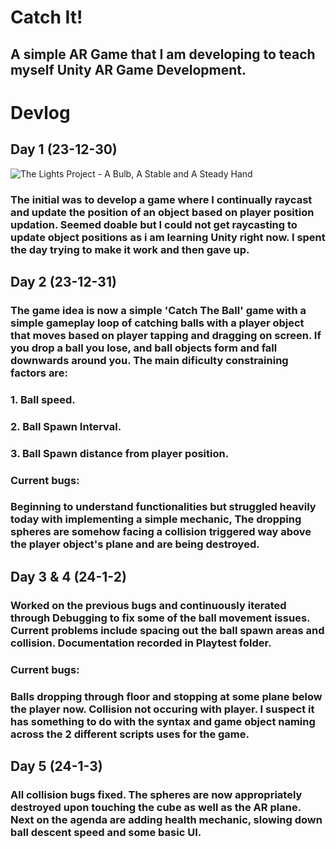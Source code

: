 # Catch It!
## A simple AR Game that I am developing to teach myself Unity AR Game Development. 

# Devlog
## Day 1 (23-12-30)

![The Lights Project - A Bulb, A Stable and A Steady Hand](https://github.com/Debjyoti001/Catch-It/assets/149476943/68bd2da0-9582-40ac-8965-ee208f18e078)
### The initial was to develop a game where I continually raycast and update the position of an object based on player position updation. Seemed doable but I could not get raycasting to update object positions as i am learning Unity right now. I spent the day trying to make it work and then gave up. 

## Day 2 (23-12-31)
### The game idea is now a simple 'Catch The Ball' game with a simple gameplay loop of catching balls with a player object that moves based on player tapping and dragging on screen. If you drop a ball you lose, and ball objects form and fall downwards around you. The main dificulty constraining factors are: 
### 1. Ball speed.
### 2. Ball Spawn Interval.
### 3. Ball Spawn distance from player position.
### Current bugs:
### Beginning to understand functionalities but struggled heavily today with implementing a simple mechanic, The dropping spheres are somehow facing a collision triggered way above the player object's plane and are being destroyed.
## Day 3 & 4 (24-1-2)
### Worked on the previous bugs and continuously iterated through Debugging to fix some of the ball movement issues. Current problems include spacing out the ball spawn areas and collision. Documentation recorded in Playtest folder.
### Current bugs:
### Balls dropping through floor and stopping at some plane below the player now. Collision not occuring with player. I suspect it has something to do with the syntax and game object naming across the 2 different scripts uses for the game.
## Day 5 (24-1-3)
### All collision bugs fixed. The spheres are now appropriately destroyed upon touching the cube as well as the AR plane. Next on the agenda are adding health mechanic, slowing down ball descent speed and some basic UI.
